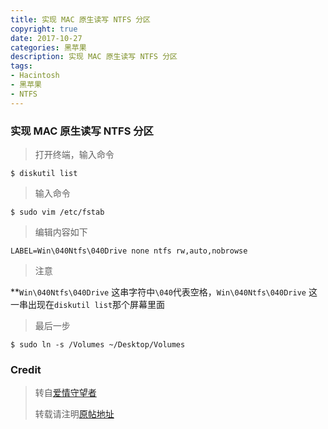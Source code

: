 ```yaml
---
title: 实现 MAC 原生读写 NTFS 分区
copyright: true
date: 2017-10-27
categories: 黑苹果
description: 实现 MAC 原生读写 NTFS 分区
tags:
- Hacintosh
- 黑苹果
- NTFS
---
```


### 实现 MAC 原生读写 NTFS 分区

> 打开终端，输入命令

```
$ diskutil list
```

> 输入命令

```
$ sudo vim /etc/fstab
```

> 编辑内容如下

```
LABEL=Win\040Ntfs\040Drive none ntfs rw,auto,nobrowse
```

> 注意

**`Win\040Ntfs\040Drive` 这串字符中`\040`代表空格，`Win\040Ntfs\040Drive` 这一串出现在`diskutil list`那个屏幕里面

> 最后一步

```
$ sudo ln -s /Volumes ~/Desktop/Volumes
```

### Credit

> 转自[爱情守望者](https://www.waitsun.com)
> 
> 转载请注明[原帖地址](https://www.waitsun.com/aboutus/help)



